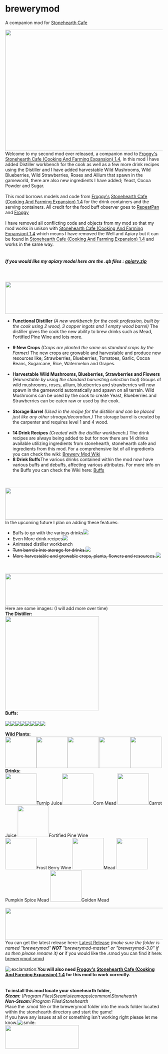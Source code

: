# brewerymod
A companion mod for <a href="http://discourse.stonehearth.net/t/mod-stonehearth-cafe-cooking-and-farming-expansion-1-4/10159">Stonehearth Cafe</a>

<img src="https://cdn.discourse.org/business/uploads/stonehearth/original/3X/c/9/c9fc48f7bc15db3281fe6ca5d17ac161d7202885.png" width="613" height="387">
<br>
Welcome to my second mod ever released, a companion mod to <a href="http://discourse.stonehearth.net/users/Froggy/activity">Froggy's</a> <a href="http://discourse.stonehearth.net/t/mod-stonehearth-cafe-cooking-and-farming-expansion-1-4/10159">Stonehearth Cafe (Cooking And Farming Expansion) 1.4</a>, In this mod I have added Distiller workbench for the cook as well as a few more drink recipes using the Distiller and I have added harvestable Wild Mushrooms, Wild Blueberries, Wild Strawberries, Roses and Allium that spawn in the gameworld, there are also new ingredients I have added; Yeast, Cocoa Powder and Sugar.
<br><br>
This mod borrows models and code from <a href="http://discourse.stonehearth.net/users/Froggy/activity">Froggy's</a> <a href="http://discourse.stonehearth.net/t/mod-stonehearth-cafe-cooking-and-farming-expansion-1-4/10159">Stonehearth Cafe (Cooking And Farming Expansion) 1.4</a> for the drink containers and the serving containers.
All credit for the food buff observer goes to <a href="http://discourse.stonehearth.net/users/repeatpan/activity">RepeatPan</a> and <a href="http://discourse.stonehearth.net/users/Froggy/activity">Froggy</a>
<br><br>
I have removed all conflicting code and objects from my mod so that my mod works in unison with <a href="http://discourse.stonehearth.net/t/mod-stonehearth-cafe-cooking-and-farming-expansion-1-4/10159">Stonehearth Cafe (Cooking And Farming Expansion) 1.4</a> which means I have removed the Well and Apiary but it can be found in <a href="http://discourse.stonehearth.net/t/mod-stonehearth-cafe-cooking-and-farming-expansion-1-4/10159">Stonehearth Cafe (Cooking And Farming Expansion) 1.4</a> and works in the same way.
<br><br><h5>
If you would like my apiary model here are the .qb files : <a href="https://www.dropbox.com/s/jzajlc3m9g9uzlo/apiary.zip?dl=0">apiary.zip</a></h5>
<br><br>
<img src="https://cdn.discourse.org/business/uploads/stonehearth/original/3X/0/0/00e2678820f37164443a4787365bfcf13a79f337.png" width="613" height="102">
<br>
<ul>
<li><b>Functional Distiller</b> <i>(A new workbench for the cook profession, built by the cook using 2 wood, 3 copper ingots and 1 empty wood barrel)</i> The distiller gives the cook the new ability to brew drinks such as Mead, Fortified Pine Wine and lots more.</li>
<br>
<li><b>9 New Crops</b> <i>(Crops are planted the same as standard crops by the Farmer)</i> The new crops are growable and harvestable and produce new resources like; Strawberries, Blueberries, Tomatoes, Garlic, Cocoa Beans, Sugarcane, Rice, Watermelon and Grapes.</li><br>
<li><b>Harvestable Wild Mushrooms, Blueberries, Strawberries and Flowers</b> <i>(Harvestable by using the standard harvesting selection tool)</i> Groups of wild mushrooms, roses, allium, blueberries and strawberries will now spawn in the gameworld automatically and spawn on all terrain. Wild Mushrooms can be used by the cook to create Yeast, Blueberries and Strawberries can be eaten raw or used by the cook.</li>
<br>
<li><b>Storage Barrel</b> <i>(Used in the recipe for the distiller and can be placed just like any other stroage/decoration.)</i> The storage barrel is created by the carpenter and requires level 1 and 4 wood.</li>
<br>
<li><b>14 Drink Recipes</b> <i>(Created with the distiller workbench.)</i> The drink recipes are always being added to but for now there are 14 drinks available utilizing ingredients from stonehearth, stonehearth cafe and ingredients from this mod. For a comprehensive list of all ingredients you can check the wiki: <a href="http://github.com/kurohito/brewerymod/wiki/Home">Brewery Mod Wiki</a></li>
<li><b>8 Drink Buffs</b>The various drinks contained within the mod now have various buffs and debuffs, affecting various attributes. For more info on the Buffs you can check the Wiki here: <a href="http://github.com/kurohito/brewerymod/wiki/Buffs">Buffs</a></li>
</ul><br><br>

<img src="https://cdn.discourse.org/business/uploads/stonehearth/original/3X/8/5/85ca75a520504a3b92d944e73ce361f9024d8ec4.png" width="613" height="102">
<br>
In the upcoming future I plan on adding these features:
<br>
<ul>
<li><s>Buffs to go with the various drinks</s><img src="http://i794.photobucket.com/albums/yy224/blindrite/Brewery%20Mod/check_small_icon.png"></li>
<li><s>Even More drink recipes</s><img src="http://i794.photobucket.com/albums/yy224/blindrite/Brewery%20Mod/check_small_icon.png"></li>
<li>Animated distiller workbench</li>
<li><s>Turn barrels into storage for drinks.</s><img src="http://i794.photobucket.com/albums/yy224/blindrite/Brewery%20Mod/check_small_icon.png"></li>
<li><s>More harvestable and growable crops, plants, flowers and resources.</s><img src="http://i794.photobucket.com/albums/yy224/blindrite/Brewery%20Mod/check_small_icon.png"></li>
</ul>
<br><br>
<img src="https://cdn.discourse.org/business/uploads/stonehearth/original/3X/a/5/a5949f13032348bb950af7943d295228b434f583.png" width="613" height="102">
<br>
Here are some images: (I will add more over time)
<br>
<b>The Distiller:</b><br>
<img src="https://cdn.discourse.org/business/uploads/stonehearth/original/3X/0/9/092e735ebe59c7837c50e0b7ab04d693f10c7a30.png" width="300" height="300">
<br>
<b>Buffs:</b><br><br>
<img src="http://i794.photobucket.com/albums/yy224/blindrite/Brewery%20Mod/Buffs/buzzed.png"><img src="http://i794.photobucket.com/albums/yy224/blindrite/Brewery%20Mod/Buffs/drunk.png"><img src="http://i794.photobucket.com/albums/yy224/blindrite/Brewery%20Mod/Buffs/blitzed.png"><img src="http://i794.photobucket.com/albums/yy224/blindrite/Brewery%20Mod/Buffs/hangover.png"><img src="http://i794.photobucket.com/albums/yy224/blindrite/Brewery%20Mod/Buffs/funky_taste.png"><img src="http://i794.photobucket.com/albums/yy224/blindrite/Brewery%20Mod/Buffs/sugar_coma.png"><img src="http://i794.photobucket.com/albums/yy224/blindrite/Brewery%20Mod/Buffs/healthy_glow.png"><img src="http://i794.photobucket.com/albums/yy224/blindrite/Brewery%20Mod/Buffs/sweet_tooth.png"><br><br>
<b>Wild Plants:</b><br>
<img src="http://i794.photobucket.com/albums/yy224/blindrite/Brewery%20Mod/Plants/mushroom.png" width="100" height="100"><img src="http://i794.photobucket.com/albums/yy224/blindrite/Brewery%20Mod/Plants/blueberry.png" width="100" height="100"><img src="http://i794.photobucket.com/albums/yy224/blindrite/Brewery%20Mod/Plants/roses.png" width="100" height="100"><img src="http://i794.photobucket.com/albums/yy224/blindrite/Brewery%20Mod/Plants/allium.png" width="100" height="100"><img src="http://i794.photobucket.com/albums/yy224/blindrite/Brewery%20Mod/Plants/strawberry.png" width="100" height="100">
<br>
<b>Drinks:</b><br>
<img src="https://cdn.discourse.org/business/uploads/stonehearth/original/3X/4/d/4d2de77311182fd09606906036b342da2becc9de.png" width="100" height="100">Turnip Juice<img src="https://cdn.discourse.org/business/uploads/stonehearth/original/3X/4/f/4f41f780d878a7da3094842eef70fb07942f72b8.png" width="100" height="100">Corn Mead
<img src="https://cdn.discourse.org/business/uploads/stonehearth/original/3X/4/0/4045fe98ff6d022c8afcc64aebf7662e3530baf4.png" width="100" height="100">Carrot Juice <img src="https://cdn.discourse.org/business/uploads/stonehearth/original/3X/3/a/3ac6cfd252b74fedad50e28477db4354174a268e.png" width="100" height="100">Fortified Pine Wine<br>
<img src="https://cdn.discourse.org/business/uploads/stonehearth/original/3X/6/5/659ff51483e4faf8499bc3a1676856764e397933.png" width="100" height="100">Frost Berry Wine <img src="https://cdn.discourse.org/business/uploads/stonehearth/original/3X/9/a/9a9ad935c75433de7f6babe86950de2bc7766a93.png" width="100" height="100">Mead
<img src="https://cdn.discourse.org/business/uploads/stonehearth/original/3X/9/a/9a3dbb668dd1d3766bda387d1698a82c869c8284.png" width="100" height="100">Pumpkin Spice Mead <img src="https://cdn.discourse.org/business/uploads/stonehearth/original/3X/f/6/f607cfd7a789280a3dd741582242ec5049f54109.png" width="100" height="100">Golden Mead
<br><br>
<img src="https://cdn.discourse.org/business/uploads/stonehearth/original/3X/b/4/b45d7dc271e7c04ac373adfc342105ebb5f9593c.png" width="613" height="102">
<br>
You can get the latest release here: <a href="https://github.com/kurohito/brewerymod/releases">Latest Release</a> <i>(make sure the folder is named "brewerymod" <b>NOT</b> "brewerymod-master" or "brewerymod-3.0" if so then please rename it)</i> <b>or</b> if you would like the .smod you can find it here: <a href="https://www.dropbox.com/s/5czh1j5dpnolam5/brewerymod.smod?dl=0">brewerymod.smod</a><br><br>
<img src="https://cdn.discourse.org/business/images/emoji/emoji_one/exclamation.png?v=0" title=":exclamation:" class="emoji" alt=":exclamation:"><b>You will also need <a href="http://discourse.stonehearth.net/users/Froggy/activity">Froggy's</a> <a href="http://discourse.stonehearth.net/t/mod-stonehearth-cafe-cooking-and-farming-expansion-1-4/10159">Stonehearth Cafe (Cooking And Farming Expansion) 1.4</a> for this mod to work correctly.</b>
<br><br><br>
<b>To install this mod locate your stonehearth folder,</b>
<br>
<i><b>Steam:</b> \Program Files\Steam\steamapps\common\Stonehearth</i><br>
<i><b>Non-Steam:</b>\Program Files\Stonehearth</i>
<br>
Place the .smod file or the brewerymod folder into the mods folder located within the stonehearth directory and start the game!
<br>
If you have any issues at all or something isn't working right please let me know.<img src="https://cdn.discourse.org/business/images/emoji/emoji_one/smile.png?v=0" title=":smile:" class="emoji" alt=":smile:">
<br>
<img src="https://cdn.discourse.org/business/uploads/stonehearth/original/3X/3/9/390e5dd02b7e31ca568d214842b230fa1b855ba4.png" width="235" height="75">
